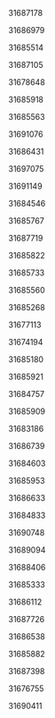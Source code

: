 31687178

31686979

31685514

31687105

31678648

31685918

31685563

31691076

31686431

31697075

31691149

31684546

31685767

31687719

31685822

31685733

31685560

31685268

31677113

31674194

31685180

31685921

31684757

31685909

31683186

31686739

31684603

31685953

31686633

31684833

31690748

31689094

31688406

31685333

31686112

31687726

31686538

31685882

31687398

31676755

31690411

